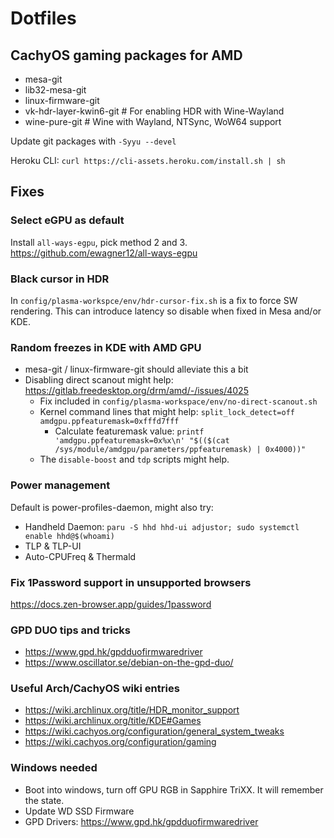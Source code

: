 # Dotfiles


## CachyOS gaming packages for AMD
- mesa-git
- lib32-mesa-git
- linux-firmware-git
- vk-hdr-layer-kwin6-git # For enabling HDR with Wine-Wayland
- wine-pure-git # Wine with Wayland, NTSync, WoW64 support

Update git packages with `-Syyu --devel`

Heroku CLI: `curl https://cli-assets.heroku.com/install.sh | sh`

## Fixes

### Select eGPU as default
Install `all-ways-egpu`, pick method 2 and 3.
https://github.com/ewagner12/all-ways-egpu

### Black cursor in HDR
In `config/plasma-workspce/env/hdr-cursor-fix.sh` is a fix to force SW rendering. This can introduce latency so disable when fixed in Mesa and/or KDE.

### Random freezes in KDE with AMD GPU
- mesa-git / linux-firmware-git should alleviate this a bit
- Disabling direct scanout might help: https://gitlab.freedesktop.org/drm/amd/-/issues/4025
  - Fix included in `config/plasma-workspace/env/no-direct-scanout.sh`
  - Kernel command lines that might help: `split_lock_detect=off amdgpu.ppfeaturemask=0xfffd7fff`
    - Calculate featuremask value: `printf 'amdgpu.ppfeaturemask=0x%x\n' "$(($(cat /sys/module/amdgpu/parameters/ppfeaturemask) | 0x4000))"`
  - The `disable-boost` and `tdp` scripts might help.

### Power management
Default is power-profiles-daemon, might also try:

- Handheld Daemon: `paru -S hhd hhd-ui adjustor; sudo systemctl enable hhd@$(whoami)`
- TLP & TLP-UI
- Auto-CPUFreq & Thermald

### Fix 1Password support in unsupported browsers
https://docs.zen-browser.app/guides/1password

### GPD DUO tips and tricks
- https://www.gpd.hk/gpdduofirmwaredriver
- https://www.oscillator.se/debian-on-the-gpd-duo/

### Useful Arch/CachyOS wiki entries
- https://wiki.archlinux.org/title/HDR_monitor_support
- https://wiki.archlinux.org/title/KDE#Games
- https://wiki.cachyos.org/configuration/general_system_tweaks
- https://wiki.cachyos.org/configuration/gaming


### Windows needed
- Boot into windows, turn off GPU RGB in Sapphire TriXX. It will remember the state.
- Update WD SSD Firmware
- GPD Drivers: https://www.gpd.hk/gpdduofirmwaredriver
